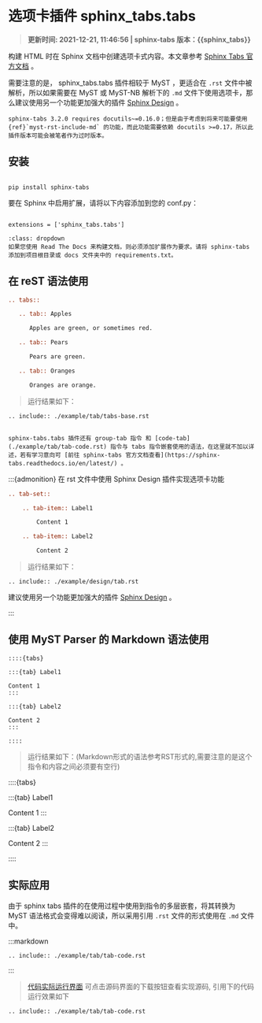 
# 选项卡插件 sphinx_tabs.tabs

> **更新时间: 2021-12-21, 11:46:56  | sphinx-tabs 版本：{{sphinx_tabs}}**

构建 HTML 时在 Sphinx 文档中创建选项卡式内容。本文章参考 [Sphinx Tabs 官方文档](https://sphinx-tabs.readthedocs.io/en/latest/) 。

需要注意的是， sphinx_tabs.tabs 插件相较于 MyST ，更适合在 `.rst` 文件中被解析，所以如果需要在 MyST 或 MyST-NB 解析下的 `.md` 文件下使用选项卡，那么建议使用另一个功能更加强大的插件 [Sphinx Design](./design/design-index.md) 。

```{warning}
sphinx-tabs 3.2.0 requires docutils~=0.16.0；但是由于考虑到将来可能要使用 {ref}`myst-rst-include-md` 的功能，而此功能需要依赖 docutils >=0.17，所以此插件版本可能会被笔者作为过时版本。
```

## 安装

```{code-block}

pip install sphinx-tabs
```

要在 Sphinx 中启用扩展，请将以下内容添加到您的 conf.py：

```{code-block} python

extensions = ['sphinx_tabs.tabs']
```


```{admonition} Read The Docs 来构建文档时的注意事项
:class: dropdown
如果您使用 Read The Docs 来构建文档，则必须添加扩展作为要求。请将 sphinx-tabs 添加到项目根目录或 docs 文件夹中的 requirements.txt。
```

## 在 reST 语法使用

```rest
.. tabs::

   .. tab:: Apples

      Apples are green, or sometimes red.

   .. tab:: Pears

      Pears are green.

   .. tab:: Oranges

      Oranges are orange.
```

> 运行结果如下：

```{eval-rst}
.. include:: ./example/tab/tabs-base.rst
```

```{admonition} 更多指令

sphinx-tabs.tabs 插件还有 group-tab 指令 和 [code-tab](./example/tab/tab-code.rst) 指令与 tabs 指令嵌套使用的语法，在这里就不加以详述，若有学习意向可 [前往 sphinx-tabs 官方文档查看](https://sphinx-tabs.readthedocs.io/en/latest/) 。
```

:::{admonition} 在 rst 文件中使用 Sphinx Design 插件实现选项卡功能

```rest
.. tab-set::

    .. tab-item:: Label1

        Content 1

    .. tab-item:: Label2

        Content 2
```


> 运行结果如下：

```{eval-rst}
.. include:: ./example/design/tab.rst
```

建议使用另一个功能更加强大的插件 [Sphinx Design](./design/design-index.md) 。

:::

## 使用 MyST Parser 的 Markdown 语法使用

```
::::{tabs}

:::{tab} Label1

Content 1
:::

:::{tab} Label2

Content 2
:::

::::
```

> 运行结果如下：(Markdown形式的语法参考RST形式的,需要注意的是这个指令和内容之间必须要有空行)

::::{tabs}

:::{tab} Label1

Content 1
:::

:::{tab} Label2

Content 2
:::

::::


## 实际应用

由于 sphinx tabs 插件的在使用过程中使用到指令的多层嵌套，将其转换为 MyST 语法格式会变得难以阅读，所以采用引用 `.rst` 文件的形式使用在 `.md` 文件中。

:::markdown

```{eval-rst}
.. include:: ./example/tab/tab-code.rst
```

:::

> [代码实际运行界面](./example/tab/tab-code.rst) 可点击源码界面的下载按钮查看实现源码, 引用下的代码运行效果如下

```{eval-rst}
.. include:: ./example/tab/tab-code.rst
``` 

